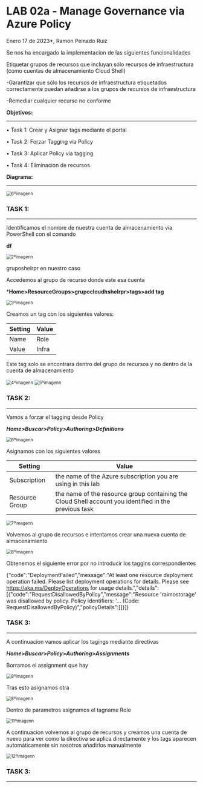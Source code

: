# LAB 02a - Manage Governance via Azure Policy

Enero 17 de 2023*, Ramón Peinado Ruiz

Se nos ha encargado la implementacion de las siguientes funcionalidades

Etiquetar grupos de recursos que incluyan sólo recursos de infraestructura (como cuentas de almacenamiento Cloud Shell)

-Garantizar que sólo los recursos de infraestructura etiquetados correctamente puedan añadirse a los grupos de recursos de infraestructura

-Remediar cualquier recurso no conforme

**Objetivos:**

------

• Task 1: Crear y Asignar tags mediante el portal

• Task 2: Forzar Tagging via Policy

• Task 3: Aplicar Policy via tagging

• Task 4: Eliminacion de recursos

**Diagrama:**

------

<img src="/img/1ºimagenn.png" alt="6ºimagenn" style="zoom:80%;" />

### TASK 1:

------

Identificamos el nombre de nuestra cuenta de almacenamiento vía PowerShell con el comando

**df**

<img src="/img/2ºimagenn.png" alt="2ºimagenn" style="zoom:80%;" />

gruposhelrpr en nuestro caso

Accedemos al grupo de recurso donde este esa cuenta 

***Home>ResourceGroups>grupocloudhshelrpr>tags>add tag**

<img src="/img/3ºimagenn.png" alt="3ºimagenn" style="zoom:80%;" />

Creamos un tag con los siguientes valores:



| Setting | Value |
| ------- | ----- |
| Name    | Role  |
| Value   | Infra |

Este tag solo se encontrara dentro del grupo de recursos y no dentro de la cuenta de almacenamiento

<img src="/img/4ºimagenn.png" alt="4ºimagenn" style="zoom:80%;" />

<img src="/img/5ºimagenn.png" alt="5ºimagenn" style="zoom:80%;" />

### TASK 2:

------

Vamos a forzar el tagging desde Policy

***Home>Buscar>Policy>Authoring>Definitions***

<img src="/img/6ºimagenn.png" alt="6ºimagenn" style="zoom:80%;" />

Asignamos con los siguientes valores

| Setting        | Value                                                        |
| -------------- | ------------------------------------------------------------ |
| Subscription   | the name of the Azure subscription you are using in this lab |
| Resource Group | the name of the resource group containing the Cloud Shell account you identified in the previous task |

<img src="/img/7ºimagenn.png" alt="7ºimagenn" style="zoom:80%;" />

Volvemos al grupo de recursos e intentamos crear una nueva cuenta de almacenamiento

<img src="/img/8ºimagenn.png" alt="8ºimagenn" style="zoom:80%;" />

Obtenemos el siguiente error por no introducir los taggins correspondientes

{"code":"DeploymentFailed","message":"At least one resource deployment operation failed. Please list deployment operations for details. Please see https://aka.ms/DeployOperations for usage details.","details":[{"code":"RequestDisallowedByPolicy","message":"Resource 'raimostorage' was disallowed by policy. Policy identifiers: '... (Code: RequestDisallowedByPolicy)","policyDetails":[]}]}

### TASK 3:

------

A continuacion vamos aplicar los tagings mediante directivas

***Home>Buscar>Policy>Authoring>Assignments***

Borramos el assignment que hay

<img src="/img/9ºimagenn.png" alt="8ºimagenn" style="zoom:80%;" />

Tras esto asignamos otra 

<img src="/img/10ºimagenn.png" alt="8ºimagenn" style="zoom:80%;" />

Dentro de parametros asignamos el tagname Role

<img src="/img/11ºimagenn.png" alt="11ºimagenn" style="zoom:80%;" />

A continuacion volvemos al grupo de recursos y creamos una cuenta de nuevo para ver como la directiva se aplica directamente y los tags aparecen automáticamente sin nosotros añadirlos manualmente

<img src="/img/12ºimagenn.png" alt="12ºimagenn" style="zoom:80%;" />

### TASK 3:

------

